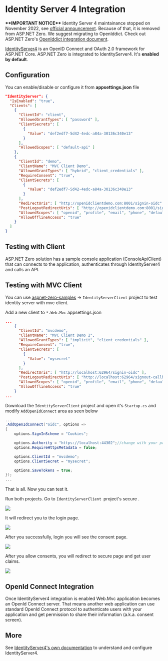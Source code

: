 # Identity Server 4 Integration

**\*\*IMPORTANT NOTICE\*\***
Identity Server 4 maintainance stopped on November 2022, see [official announcement](https://identityserver4.readthedocs.io/en/latest/). Because of that, it is removed from ASP.NET Zero. We suggest migrating to OpenIddict. Check out ASP.NET Zero's [OpenIddict integration document](Infrastructure-Core-Mvc-OpenIddict-Integration.md).

[IdentityServer4](http://identityserver.io/) is an OpenID Connect and OAuth 2.0 framework for ASP.NET Core. ASP.NET Zero is integrated to IdentityServer4. It's **enabled by default**.

## Configuration

You can enable/disable or configure it from **appsettings.json** file

```json
"IdentityServer": {
  "IsEnabled": "true",
  "Clients": [
    {
      "ClientId": "client",
      "AllowedGrantTypes": [ "password" ],
      "ClientSecrets": [
        {
          "Value": "def2edf7-5d42-4edc-a84a-30136c340e13"
        }
      ],
      "AllowedScopes": [ "default-api" ]
    },
    {
      "ClientId": "demo",
      "ClientName": "MVC Client Demo",
      "AllowedGrantTypes": [ "hybrid", "client_credentials" ],
      "RequireConsent": "true",
      "ClientSecrets": [
        {
          "Value": "def2edf7-5d42-4edc-a84a-30136c340e13"
        }
      ],
      "RedirectUris": [ "http://openidclientdemo.com:8001/signin-oidc" ],
      "PostLogoutRedirectUris": [ "http://openidclientdemo.com:8001/signout-callback-oidc" ],
      "AllowedScopes": [ "openid", "profile", "email", "phone", "default-api" ],
      "AllowOfflineAccess": "true"
    }
  ]
}
```

## Testing with Client

ASP.NET Zero solution has a sample console application (ConsoleApiClient) that can connects to the application, authenticates through IdentityServer4 and calls an API.



## Testing with MVC Client

You can use [aspnet-zero-samples](https://github.com/aspnetzero/aspnet-zero-samples)  -> `IdentityServerClient` project to test identity server with mvc client. 

Add a new client to `*.Web.Mvc` appsettings.json

```json
...
    {
      "ClientId": "mvcdemo",
      "ClientName": "MVC Client Demo 2",
      "AllowedGrantTypes": [ "implicit", "client_credentials" ],
      "RequireConsent": "true",
      "ClientSecrets": [
        {
          "Value": "mysecret"
        }
      ],
      "RedirectUris": [ "http://localhost:62964/signin-oidc" ],
      "PostLogoutRedirectUris": [ "http://localhost:62964/signout-callback-oidc" ],
      "AllowedScopes": [ "openid", "profile", "email", "phone", "default-api" ],
      "AllowOfflineAccess": "true"
    }
...
```

Download the `IdentityServerClient` project and open it's `Startup.cs` and modify `AddOpenIdConnect` area as seen below

```csharp
...
.AddOpenIdConnect("oidc", options =>
{
    options.SignInScheme = "Cookies";

    options.Authority = "https://localhost:44302";//change with your project url
    options.RequireHttpsMetadata = false;

    options.ClientId = "mvcdemo";
    options.ClientSecret = "mysecret";

    options.SaveTokens = true;
});
...
```



That is all. Now you can test it.

Run both projects. Go to `IdentityServerClient `project's  secure .

<img src="images/identity-server-4-test-mvc-secure.png">

It will redirect you to the login page.

<img src="images/identity-server-4-test-mvc-login.png">

After you successfully, login you will see the consent page.

<img src="images/identity-server-4-test-mvc-consent.png">

After you allow consents, you will redirect to secure page and get user claims.

<img src="images/identity-server-4-test-mvc-secure-after-login.png">

## OpenId Connect Integration

Once IdentityServer4 integration is enabled Web.Mvc application becomes an OpenId Connect server. That means another web application can use standard OpenId Connect protocol to authenticate users with your
application and get permission to share their information (a.k.a. consent screen).

## More

See [IdentityServer4's own documentation](http://docs.identityserver.io/en/latest/) to understand and configure IdentityServer4.

